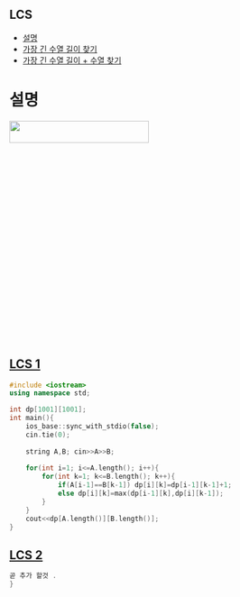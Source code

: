 ## LCS ##
- [설명](#1)
- [가장 긴 수열 길이 찾기](#2)
- [가장 긴 수열 길이 + 수열 찾기](#3)


<a name="1"></a>
# 설명 ##
<img src = "https://user-images.githubusercontent.com/74492426/135763969-90605aa1-e0c8-46fa-a8ae-e546e7c052be.png" width="70%" height="10%">

<a name="2"></a>
## [LCS 1](https://www.acmicpc.net/problem/9251) ##
```cpp
#include <iostream>
using namespace std;

int dp[1001][1001];
int main(){
    ios_base::sync_with_stdio(false);
    cin.tie(0);
    
    string A,B; cin>>A>>B;
    
    for(int i=1; i<=A.length(); i++){
        for(int k=1; k<=B.length(); k++){
            if(A[i-1]==B[k-1]) dp[i][k]=dp[i-1][k-1]+1;
            else dp[i][k]=max(dp[i-1][k],dp[i][k-1]); 
        }
    }
    cout<<dp[A.length()][B.length()];
}
```

## [LCS 2](https://www.acmicpc.net/problem/9252) ##
<a name="3"></a>
```cpp
곧 추가 할것 .
}
```

